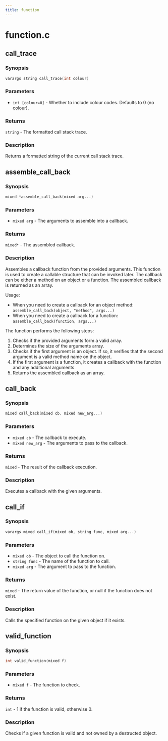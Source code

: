 ```yaml
---
title: function
---
```

# function.c

## call_trace

### Synopsis

```c
varargs string call_trace(int colour)
```

### Parameters

* `int [colour=0]` - Whether to include colour codes. Defaults to 0 (no colour).

### Returns

`string` - The formatted call stack trace.

### Description

Returns a formatted string of the current call stack trace.

## assemble_call_back

### Synopsis

```c
mixed *assemble_call_back(mixed arg...)
```

### Parameters

* `mixed arg` - The arguments to assemble into a callback.

### Returns

`mixed*` - The assembled callback.

### Description

Assembles a callback function from the provided arguments.
This function is used to create a callable structure that can be
invoked later. The callback can be either a method on an object or
a function. The assembled callback is returned as an array.

Usage:
- When you need to create a callback for an object method:
`assemble_call_back(object, "method", args...)`
- When you need to create a callback for a function:
`assemble_call_back(function, args...)`

The function performs the following steps:
1. Checks if the provided arguments form a valid array.
2. Determines the size of the arguments array.
3. Checks if the first argument is an object. If so, it verifies that
the second argument is a valid method name on the object.
4. If the first argument is a function, it creates a callback with the
function and any additional arguments.
5. Returns the assembled callback as an array.

## call_back

### Synopsis

```c
mixed call_back(mixed cb, mixed new_arg...)
```

### Parameters

* `mixed cb` - The callback to execute.
* `mixed new_arg` - The arguments to pass to the callback.

### Returns

`mixed` - The result of the callback execution.

### Description

Executes a callback with the given arguments.

## call_if

### Synopsis

```c
varargs mixed call_if(mixed ob, string func, mixed arg...)
```

### Parameters

* `mixed ob` - The object to call the function on.
* `string func` - The name of the function to call.
* `mixed arg` - The argument to pass to the function.

### Returns

`mixed` - The return value of the function, or null if the function does not exist.

### Description

Calls the specified function on the given object if it exists.

## valid_function

### Synopsis

```c
int valid_function(mixed f)
```

### Parameters

* `mixed f` - The function to check.

### Returns

`int` - 1 if the function is valid, otherwise 0.

### Description

Checks if a given function is valid and not owned by a destructed
object.

